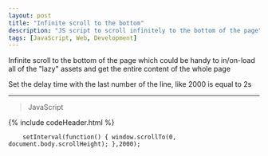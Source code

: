 ```yaml
---
layout: post
title: "Infinite scroll to the bottom"
description: "JS script to scroll infinitely to the bottom of the page"
tags: [JavaScript, Web, Development]
---
```


Infinite scroll to the bottom of the page which could be handy to in/on-load all of the "lazy" assets and get the entire content of the whole page

Set the delay time with the last number of the line, like 2000 is equal to 2s

***

> JavaScript

{% include codeHeader.html %}
```
    setInterval(function() { window.scrollTo(0, document.body.scrollHeight); },2000);
```
